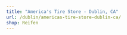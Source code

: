 ```yaml
---
title: "America's Tire Store - Dublin, CA"
url: /dublin/americas-tire-store-dublin-ca/
shop: Reifen
---
```

